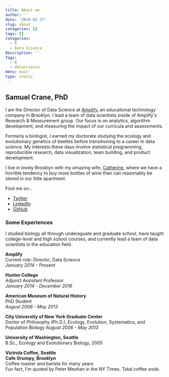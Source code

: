 ```yaml
---
title: About me
author: ''
date: '2019-02-17'
slug: about
categories: []
tags: []
Categories:
  - R
  - Data Science
Description: ''
Tags:
  - R
  - datascience
menu: main
type: static
---
```


## Samuel Crane, PhD

I am the Director of Data Science at [Amplify](www.amplify.com), an educational technology company in Brooklyn. I lead a team of data scientists inside of Amplify's Research & Measurement group. Our focus is on analytics, algorithm development, and measuring the impact of our curricula and assessments.

Formerly a biologist, I earned my doctorate studying the ecology and evolutionary genetics of beetles before transitioning to a career in data science. My interests these days involve statistical programming, reproducible research, data visualization, team building, and product development. 

I live in lovely Brooklyn with my amazing wife, [Catherine](http://katiecovingtoncrane.com/), where we have a horrible tendency to buy more bottles of wine than can reasonably be stored in our little apartment. <i class='fas fa-wine-bottle'></i>

Find me on...

* [Twitter](https://twitter.com/samuelcrane)
* [LinkedIn](https://www.linkedin.com/in/samuelcrane/)
* [GitHub](https://github.com/samuelcrane)

### Some Experiences
I studied biology all through underaguate and graduate school, have taught college-level and high school courses, and currently lead a team of data scientists in the education field. 

**Amplify**  
Current role: Director, Data Science  
*January 2014 - Present*  

**Hunter College**  
Adjunct Assistant Professor  
*January 2014 - December 2016*  

**American Museum of Natural History**  
PhD Student  
*August 2006 - May 2013*  

**City University of New York Graduate Center**  
Doctor of Philosophy (Ph.D.), Ecology, Evolution, Systematics, and Population Biology 
*August 2006 - May 2013*  

**University of Washington, Seattle**  
B.Sc., Ecology and Evolutionary Biology, 2005  

**Victrola Coffee, Seattle**  
**Cafe Grumpy, Brooklyn**  
Coffee roaster and barista for many years   
Fun fact, I'm quoted by Peter Meehan in the NY Times. Total coffee snob.    